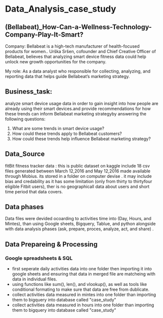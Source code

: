 # Data_Analysis_case_study
## (Bellabeat)_How-Can-a-Wellness-Technology-Company-Play-It-Smart?
Company: Bellabeat is a high-tech manufacturer of health-focused products for women.. Urška Sršen, cofounder and Chief Creative Officer of Bellabeat, believes that analyzing smart
device fitness data could help unlock new growth opportunities for the company.

My role: As a data analyst who responsible for collecting, analyzing, and reporting data that helps guide Bellabeat’s marketing strategy. 

## Business_task:
 analyze smart device usage data in order to gain insight into how people are already using their smart devices.and provide recommendations for how these trends can inform Bellabeat marketing strategyby answering the following questions:

  1. What are some trends in smart device usage?
  2. How could these trends apply to Bellabeat customers?
  3. How could these trends help influence Bellabeat marketing strategy?

## Data_Source
fitBit fitness tracker data : this is public dataset on kaggle include 18 csv files generated between March 12,2016 and May 12,2016  made available through Mobius. its stored in a folder on computer devise . it may include bias and credability as it has  some limitation (only from thirty to thirtyfour eligible Fitbit users), ther is no geographicall data about users and short time period that data covers.


## Data phases

Data files were devided ocoarding to activities time into (Day, Hours, and Mintes), than using Google sheets, Bigquery, Tablue, and python alongside with data analysis phases (ask, prepare, proces, analyze, act, and share) .

## Data Prepareing & Processing

### Google spreadsheets & SQL
- first seperate daily activities data into one folder then importing it into google sheets and ensuring that data in merged file are matcheing with data in individual files.
- using functions like sum(), len(), and vlookup(), as well as tools like conditional formating to make sure that data are free from dublicate.
- collect activities data measured in mintes into one folder than importing them to bigquery into database called "case_study"
- collect activities data measured in hours into one folder than importing them to bigquery into database called "case_study"


